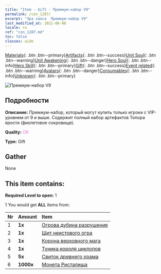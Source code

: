 ```yaml
---
title: "Item - Gift - Премиум-набор V9"
permalink: /con_1287/
excerpt: "Эра хаоса  Премиум-набор V9"
last_modified_at: 2021-06-08
locale: ru
ref: "con_1287.md"
toc: false
classes: wide
---
```

 [Materials](/ItemsRU/){: .btn .btn--primary}[Artifacts](/ItemsRU/Artifacts/){: .btn .btn--success}[Unit Soul](/ItemsRU/UnitSoul/){: .btn .btn--warning}[Unit Awakening](/ItemsRU/UnitAwakening/){: .btn .btn--danger}[Hero Soul](/ItemsRU/HeroSoul/){: .btn .btn--info}[Hero Skill](/ItemsRU/HeroSkill/){: .btn .btn--primary}[Gift](/ItemsRU/Gift/){: .btn .btn--success}[Event related](/ItemsRU/Events/){: .btn .btn--warning}[Avatars](/ItemsRU/Avatars/){: .btn .btn--danger}[Consumables](/ItemsRU/Consumables/){: .btn .btn--info}[Unknown](/ItemsRU/Unknown/){: .btn .btn--primary}

 ![Премиум-набор V9](/images/t/i_905009.png)

## Подробности
 **Описание:** Премиум-набор, который могут купить только игроки с VIP-уровнем от 9 и выше. Содержит полный набор артефактов Топора ярости (фиолетовое сокровище).

 **Quality:** <span style="color: #DA70D6">OK</span>

 **Type:** Gift

## Gather

  None

## This item contains:

 **Required Level to open:** 1

 1 You would get **ALL** items  from:

  | Nr | Amount |     Item    |
  |:---|:-------|:------------|
  | 1 |  **1x** | [Огрова дубина разрушения](/ItemsRU/art_125/) |  | 
  | 2 |  **1x** | [Щит неистового огра](/ItemsRU/art_126/) |  | 
  | 3 |  **1x** | [Корона верховного мага](/ItemsRU/art_127/) |  | 
  | 4 |  **1x** | [Туника короля циклопов](/ItemsRU/art_128/) |  | 
  | 5 |  **5x** | [Свиток древнего храма](/ItemsRU/con_697/) |  | 
  | 6 |  **1000x** | [Монета Ристалища](/ItemsRU/con_903/) |  | 
